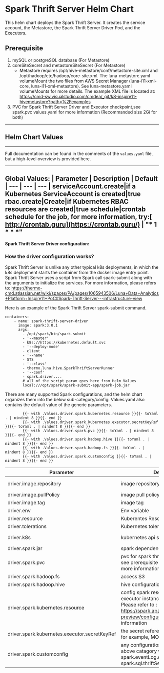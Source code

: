 # Spark Thrift Server Helm Chart

This helm chart deploys the Spark Thrift Server.  It creates the service account, the Metastore, the Spark Thrift Server Driver Pod, and the Executors.

## Prerequisite
1.  mySQL or postgreSQL database (For Metastore)
2.  coreSiteSecret and metastoreSiteSecret (For Metastore)
     - Metastore requires  /opt/hive-metastore/conf/metastore-site.xml and /opt/hadoop/etc/hadoop/core-site.xml.  The luna-metastore.yaml  volumeMount the two files from AWS Secret Manager (luna-i11-xml-core, luna-i11-xml-metastore).  See  luna-metastore.yaml  volumeMounts for more details.  The example XML file is located at:  https://cmd-sw.visualstudio.com/cmdea/_git/k8-inspire11-hivemetastore?path=%2Fexamples
3.  PVC for Spark Thrift Server Driver and Executor checkpoint,see spark.pvc values.yaml for more information (Recommanded size 2Gi for both)
---
## Helm Chart Values
---
Full documentation can be found in the comments of the `values.yaml` file, but a high-level overview is provided here.

---
__Global Values:__
| Parameter | Description | Default
| --- | --- | --- |
serviceAccount.create|if a Kubernetes ServiceAccount is created|true
rbac.create|Create|if Kubernetes RBAC resources are created|true
schedule|crontab schedule for the job, for more information, try:[ http://crontab.guru](https://crontab.guru/) | "* 1 * * *"
---
__Spark Thrift Server Driver configuration:__

### How the driver configuration works? ###
Spark Thrift Server is unlike any other typical k8s deployments, in which the k8s deployment starts the container from the docker image entry point.   Spark Thrift Server uses a script from Spark call spark-submit along with the arguments to initialize the services.  For more information, please refers to:
https://thermo-cmd.atlassian.net/wiki/spaces/PA/pages/1065943506/Luna+Data+Analytics+Platform+Inspire11+PoC#Spark-Thrift-Server---infrastructure-view

Here is an example of the Spark Thrift Server spark-submit command.

```
containers:
    - name: spark-thrift-server-driver
      image: spark:3.0.1
      args:
        - /opt/spark/bin/spark-submit
        - '--master'
        - k8s://https://kubernetes.default.svc
        - '--deploy-mode'
        - client
        - '--name'
        - STS
        - '--class'
        - thermo.luna.hive.SparkThriftServerRunner
        - '--conf'
        - spark.driver....
        # all of the script param goes here from Helm Values
        local:///opt/spark/spark-submit-app/spark-job.jar
```
There are many supported Spark configurations, and the helm chart organizes them into the below sub-category/config.  Values.yaml also contains the default value of the generic parameters.

```
        {{- with .Values.driver.spark.kubernetes.resource }}{{- toYaml . | nindent 8 }}{{- end }}
        {{- with .Values.driver.spark.kubernetes.executor.secretKeyRef }}{{- toYaml . | nindent 8 }}{{- end }}
        {{- with .Values.driver.spark.pvc }}{{- toYaml . | nindent 8 }}{{- end }}     
        {{- with .Values.driver.spark.hadoop.hive }}{{- toYaml . | nindent 8 }}{{- end }}
        {{- with .Values.driver.spark.hadoop.fs }}{{- toYaml . | nindent 8 }}{{- end }}
        {{- with .Values.driver.spark.customconfig }}{{- toYaml . | nindent 8 }}{{- end }}
```


| Parameter | Description | Default
| --- | --- | --- |
driver.image.repository|image repository|078680276960.dkr.ecr.us-east-1.amazonaws.com/k8s-inspire11-demo-microservice
driver.image.pullPolicy|image pull policy|IfNotPresent
driver.image.tag| image tag|20210224.4
driver.env| Env variable|
driver.resource|Kuberentes Resource setting| default is 6Gi memory and 1 core, `<see values.yaml>`
driver.tolerations|Kubernetes tolerations setting| default is xlarge, `<see values.yaml>`
driver.k8s|kubernetes api server url|k8s://https://BD5D2A23B5D462BBD023790897444274.yl4.us-east-1.eks.amazonaws.com
driver.spark.jar|spark dependency jar|`<see values.yaml>`
driver.spark.pvc|pvc for spark thrift server checkpoint, see prerequisite and values.yaml for more information
driver.spark.hadoop.fs|access S3|`<see values.yaml>`
driver.spark.hadoop.hive|hive configuration|`<see values.yaml>`
driver.spark.kubernetes.resource|config spark resources, such as executor instance, memory and cores.  Please refer to :  https://spark.apache.org/docs/3.0.0-preview/configuration.html for more information|` <see values.yaml>`
driver.spark.kubernetes.executor.secretKeyRef| the secret reference for the executor, for example, MONGODB_USER|` <see values.yaml>`
driver.spark.customconfig|any configuration that doesn't fit the above catagory will goes here, such as:  spark.eventLog.dir, spark.sql.thriftServer.incrementalCollect|` <see values.yaml>`